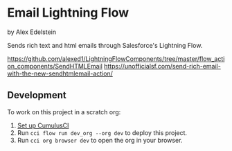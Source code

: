# Email Lightning Flow
 
by Alex Edelstein

Sends rich text and html emails through Salesforce's Lightning Flow.

https://github.com/alexed1/LightningFlowComponents/tree/master/flow_action_components/SendHTMLEmail
https://unofficialsf.com/send-rich-email-with-the-new-sendhtmlemail-action/


## Development

To work on this project in a scratch org:

1. [Set up CumulusCI](https://cumulusci.readthedocs.io/en/latest/tutorial.html)
2. Run `cci flow run dev_org --org dev` to deploy this project.
3. Run `cci org browser dev` to open the org in your browser.
